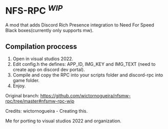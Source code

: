 # NFS-RPC <sup>*WIP*</sup>

A mod that adds Discord Rich Presence integration to Need For Speed Black boxes(currently only supports mw).

## Compilation proccess

1. Open in visual studios 2022.
2. Edit config.h the defines: APP_ID, IMG_KEY and IMG_TEXT (need to create app on discord dev portal).
3. Compile and copy the RPC into your scripts folder and discord-rpc into game folder.
4. Enjoy.

Original branch:
https://github.com/wictornogueira/nfsmw-rpc/tree/master#nfsmw-rpc-wip

Credits:
wictornogueira - Creating this.

Me for porting to visual studios 2022 and organization.


